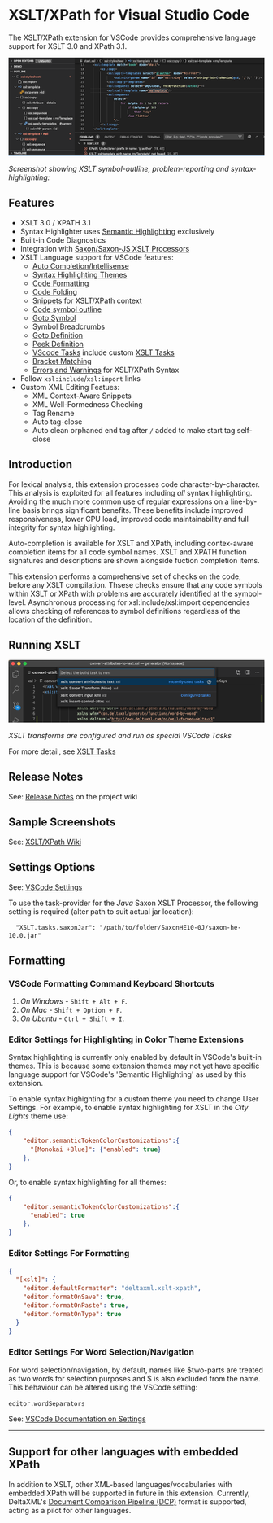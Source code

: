 # XSLT/XPath for Visual Studio Code

The XSLT/XPath extension for VSCode provides comprehensive language support for XSLT 3.0 and XPath 3.1.


![vscode-xslt](vscode-xslt.png)

*Screenshot showing XSLT symbol-outline, problem-reporting and syntax-highlighting:*
## Features

 - XSLT 3.0 / XPATH 3.1
 - Syntax Highlighter uses [Semantic Highlighting](https://code.visualstudio.com/api/language-extensions/semantic-highlight-guide) exclusively
 - Built-in Code Diagnostics
 - Integration with [Saxon/Saxon-JS XSLT Processors](http://www.saxonica.com/products/products.xml)
 - XSLT Language support for VSCode features:
   - [Auto Completion/Intellisense](https://code.visualstudio.com/docs/editor/intellisense)
   - [Syntax Highlighting Themes](https://code.visualstudio.com/docs/getstarted/themes)
   - [Code Formatting](https://code.visualstudio.com/docs/editor/codebasics#_formatting)
   - [Code Folding](https://code.visualstudio.com/docs/editor/codebasics#_folding)
   - [Snippets](https://code.visualstudio.com/docs/editor/userdefinedsnippets) for XSLT/XPath context
   - [Code symbol outline](https://code.visualstudio.com/docs/getstarted/userinterface#_outline-view)
   - [Goto Symbol](https://code.visualstudio.com/Docs/editor/editingevolved#_peek)
   - [Symbol Breadcrumbs](https://code.visualstudio.com/docs/getstarted/userinterface#_breadcrumbs)
   - [Goto Definition](https://code.visualstudio.com/Docs/editor/editingevolved#_go-to-definition)
   - [Peek Definition](https://code.visualstudio.com/Docs/editor/editingevolved#_peek)
   - [VScode Tasks](https://code.visualstudio.com/Docs/editor/tasks) include custom [XSLT Tasks](https://github.com/DeltaXML/vscode-xslt-tokenizer/wiki/XSLT-Tasks)
   - [Bracket Matching](https://code.visualstudio.com/Docs/editor/editingevolved#_bracket-matching)
   - [Errors and Warnings](https://code.visualstudio.com/Docs/editor/editingevolved#_errors-warnings) for XSLT/XPath Syntax
 -  Follow `xsl:include`/`xsl:import` links
 - Custom XML Editing Featues:
   - XML Context-Aware Snippets
   - XML Well-Formedness Checking
   - Tag Rename
   - Auto tag-close
   - Auto clean orphaned end tag after `/` added to make start tag self-close

 
 ## Introduction
 
For lexical analysis, this extension processes code character-by-character. This analysis is exploited for all features including *all* syntax highlighting. Avoiding the much more common use of regular expressions on a line-by-line basis brings significant benefits. These benefits include improved responsiveness, lower CPU load, improved code maintainability and full integrity for syntax highlighting.

Auto-completion is available for XSLT and XPath, including contex-aware completion items for all code symbol names. XSLT and XPATH function signatures and descriptions are shown alongside fuction completion items.

This extension performs a comprehensive set of checks on the code, before any XSLT compilation. Thsese checks ensure that any code symbols within XSLT or XPath with problems are accurately identified at the symbol-level. Asynchronous processing for xsl:include/xsl:import dependencies allows checking of references to symbol definitions regardless of the location of the definition.

## Running XSLT

![xslt-tasks](xslt-tasks.png)

*XSLT transforms are configured and run as special VSCode Tasks*

For more detail, see [XSLT Tasks](https://github.com/DeltaXML/vscode-xslt-tokenizer/wiki/XSLT-Tasks)

## Release Notes

See: [Release Notes](https://github.com/DeltaXML/vscode-xslt-tokenizer/wiki/Release-Notes) on the project wiki

## Sample Screenshots

See: [XSLT/XPath Wiki](https://github.com/DeltaXML/vscode-xslt-tokenizer/wiki/)

## Settings Options

See: [VSCode Settings](https://code.visualstudio.com/docs/getstarted/settings)

To use the task-provider for the _Java_ Saxon XSLT Processor, the following setting is required (alter path to suit actual jar location):

```
  "XSLT.tasks.saxonJar": "/path/to/folder/SaxonHE10-0J/saxon-he-10.0.jar"
```

## Formatting

### VSCode Formatting Command Keyboard Shortcuts
1. *On Windows* - ```Shift + Alt + F```.
2. *On Mac* - ```Shift + Option + F```.
3. *On Ubuntu* - ```Ctrl + Shift + I```.

### Editor Settings for Highlighting in Color Theme Extensions

Syntax highlighting is currently only enabled by default in VSCode's built-in themes. This is because some extension themes may not yet have specific language support for VSCode's 'Semantic Highlighting' as used by this extension.

To enable syntax highighting for a custom theme you need to change User Settings. For example, to enable syntax highlighting for XSLT in the *City Lights* theme use:
```json
{
    "editor.semanticTokenColorCustomizations":{
      "[Monokai +Blue]": {"enabled": true}
    },
}
  ```

Or, to enable syntax highlighting for all themes:

```json
{
    "editor.semanticTokenColorCustomizations":{
      "enabled": true
    },
}
  ```

### Editor Settings For Formatting
```json
{
  "[xslt]": {
    "editor.defaultFormatter": "deltaxml.xslt-xpath",
    "editor.formatOnSave": true,
    "editor.formatOnPaste": true,
    "editor.formatOnType": true
  }
}
```
### Editor Settings For Word Selection/Navigation

For word selection/navigation, by default, names like $two-parts are treated as two words for selection purposes and $ is also excluded from the name. This behaviour can be altered using the VSCode setting: 

`editor.wordSeparators`

See: [VSCode Documentation on Settings](https://code.visualstudio.com/docs/getstarted/settings)

___

## Support for other languages with embedded XPath

In addition to XSLT, other XML-based languages/vocabularies with embedded XPath will be supported in future in this extension. Currently, DeltaXML's [Document Comparison Pipeline (DCP)](https://docs.deltaxml.com/xml-compare/latest/dcp-user-guide-9340381.html) format is supported, acting as a pilot for other languages.


